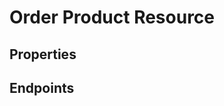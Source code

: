 # Order Product Resource

## Properties

<ResourceProperties :resource="'order_product'" :lang="'en'"/>

## Endpoints

[//]: <> (GET ENDPOINT)
<ResourceEndpoint :resource="'order_product'" :endpoint="'get'" :lang="'en'">

<template v-slot:responseJSON>

<<< @/docs/fixtures/api/order_product/response/json/get_id.json

</template>

<template v-slot:responseXML>

<<< @/docs/fixtures/api/order_product/response/xml/get_id.xml

</template>

</ResourceEndpoint>

[//]: <> (GETCOLLECTION ENDPOINT)
<ResourceEndpoint :resource="'order_product'" :endpoint="'getCollection'" :lang="'en'">

<template v-slot:responseJSON>

<<< @/docs/fixtures/api/order_product/response/json/get_page.json

</template>

<template v-slot:responseXML>

<<< @/docs/fixtures/api/order_product/response/xml/get_page.xml

</template>

</ResourceEndpoint>

[//]: <> (POST ENDPOINT)
<ResourceEndpoint :resource="'order_product'" :endpoint="'post'" :lang="'en'">

<template v-slot:request>

<<< @/docs/fixtures/api/order_product/request/post.json

</template>

<template v-slot:responseJSON>

<<< @/docs/fixtures/api/order_product/response/json/get_id.json

</template>

<template v-slot:responseXML>

<<< @/docs/fixtures/api/order_product/response/xml/get_id.xml

</template>

</ResourceEndpoint>

[//]: <> (PUT ENDPOINT)
<ResourceEndpoint :resource="'order_product'" :endpoint="'put'" :lang="'en'">

<template v-slot:request>

<<< @/docs/fixtures/api/order_product/request/put.json

</template>

<template v-slot:responseJSON>

<<< @/docs/fixtures/api/order_product/response/json/get_id.json

</template>

<template v-slot:responseXML>

<<< @/docs/fixtures/api/order_product/response/xml/get_id.xml

</template>

</ResourceEndpoint>

[//]: <> (DELETE ENDPOINT)
<ResourceEndpoint :resource="'order_product'" :endpoint="'delete'" :lang="'en'"/>

